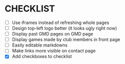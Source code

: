# CHECKLIST

- [ ] Use iframes instead of refreshing whole pages
- [ ] Design top-left logo better (it looks ugly right now)
- [ ] Display past GMD pages on GMD page
- [ ] Display games made by club members in front page
- [ ] Easily editable markdowns
- [ ] Make links more visible on contact page
- [x] Add checkboxes to checklist
